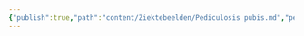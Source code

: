 ```yaml
---
{"publish":true,"path":"content/Ziektebeelden/Pediculosis pubis.md","permalink":"/content/ziektebeelden/pediculosis-pubis/","title":"Pediculosis pubis","draft":true,"tags":["draft","Ziektebeeld"]}
---
```


